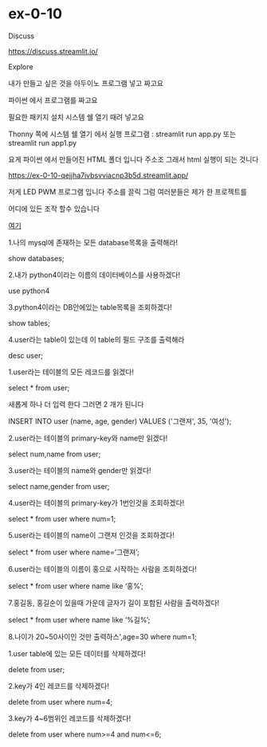 # ex-0-10
Discuss

https://discuss.streamlit.io/

Explore

내가 만들고 싶은 것을 아두이노 프로그램 넣고 짜고요

파이썬 에서 프로그램를 짜고요

필요한 패키지 설치 시스템 쉘 열기 때려 넣고요

Thonny 쪽에 시스템 쉘 열기 에서 실행 프로그램 : streamlit run app.py  또는  streamlit run app1.py

요게 파이썬 에서 만들어진 HTML 폴더 입니다 주소조 그래서 html 실행이 되는 것니다

https://ex-0-10-qejjha7ivbsvviacnp3b5d.streamlit.app/


저게 LED PWM 프로그램 입니다 주소를 끌릭 그럼 여러분들은 제가 한 프로젝트를 

어디에 있든 조작 할수 있습니다


[여기](http://172.30.1.177:8501/) 

1.나의 mysql에 존재하는 모든 database목록을 출력해라!

show databases;

2.내가 python4이라는 이름의 데이터베이스를 사용하겠다!

use python4

3.python4이라는 DB안에있는 table목록을 조회하겠다!

show tables;

4.user라는 table이 있는데 이 table의 필드 구조를 출력해라

desc user;

1.user라는 테이블의 모든 레코드를 읽겠다!

select * from user;

새롭게 하나 더 입력 한다 그러면 2 개가 된니다

INSERT INTO user (name, age, gender) VALUES ('그랜져', 35, '여성');


2.user라는 테이블의 primary-key와 name만 읽겠다!

select num,name from user;

3.user라는 테이블의 name와 gender만 읽겠다!

select name,gender from user;

4.user라는 테이블의 primary-key가 1번인것을 조회하겠다!

select * from user where num=1;

5.user라는 테이블의 name이 그랜져 인것을 조회하겠다!

select * from user where name=’그랜져’;

6.user라는 테이블의 이름이 홍으로 시작하는 사람을 조회하겠다!

select * from user where name like ‘홍%’;

7.홍길동, 홍길순이 있을때 가운데 글자가 길이 포함된 사람을 출력하겠다!

select * from user where name like ‘%길%’;

8.나이가 20~50사이인 것만 출력하스',age=30 where num=1;

1.user table에 있는 모든 데이터를 삭제하겠다!

delete from user;

2.key가 4인 레코드를 삭제하겠다!

delete from user where num=4;

3.key가 4~6범위인 레코드를 삭제하겠다!

delete from user where num>=4 and num<=6;





